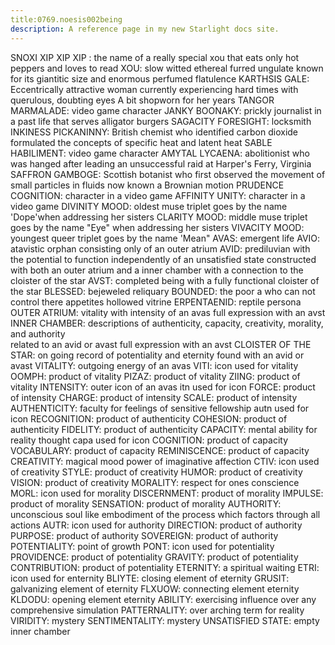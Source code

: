 ```yaml
---
title:0769.noesis002being
description: A reference page in my new Starlight docs site.
---
```

SNOXI XIP XIP XIP : 
the name of a really special xou that eats only hot peppers and loves to read
XOU: 
slow witted ethereal furred ungulate known for its giantitic size and enormous perfumed flatulence 
KARTHSIS GALE:
Eccentrically attractive woman currently experiencing hard times with querulous, doubting eyes
A bit shopworn for her years
TANGOR MARMALADE:
video game character
JANKY BOONAKY: 
prickly journalist in a past life that serves alligator burgers
SAGACITY FORESIGHT: 
locksmith
INKINESS PICKANINNY:
British chemist who identified carbon dioxide
formulated the concepts of specific heat and latent heat
SABLE HABILIMENT: 
video game character
AMYTAL LYCAENA:
abolitionist who was hanged after leading an unsuccessful raid at Harper's Ferry, Virginia
SAFFRON GAMBOGE:
Scottish botanist who first observed the movement of small particles in fluids now known a Brownian motion
PRUDENCE COGNITION: 
character in a video game
AFFINITY UNITY: 
character in a video game
DIVINITY  MOOD: 
oldest muse triplet
goes by the name 'Dope'when addressing her sisters 
CLARITY MOOD: 
middle muse triplet
goes by the name "Eye" when addressing her sisters
VIVACITY MOOD: 
youngest queer triplet 
goes by the name 'Mean"
AVAS:
emergent life
AVIO:
atavistic orphan consisting only of an outer atrium
AVID:
prediluvian with the potential to function independently of an unsatisfied state
constructed with both an outer atrium and a inner chamber with a connection to the cloister of the star
AVST:
completed being with a fully functional cloister of the star
BLESSED:
bejeweled reliquary 
BOUNDED:
the poor a who can not control there appetites
hollowed vitrine
ERPENTAENID: 
reptile persona 
OUTER ATRIUM: 
vitality with intensity of an avas 
full expression with an avst
INNER CHAMBER:
descriptions of authenticity, capacity, creativity, morality, and authority  
related to an avid or avast
full expression with an avst
CLOISTER OF THE STAR:
on going record of potentiality and eternity found with an avid or avast
VITALITY: 
outgoing energy of an avas
VITI:
icon used for vitality
OOMPH: 
product of vitality
PIZAZ: 
product of vitality
ZIING: 
product of vitality
INTENSITY: 
outer icon of an avas
itn used for icon
FORCE: 
product of intensity
CHARGE: 
product of intensity
SCALE: 
product of intensity
AUTHENTICITY: 
faculty for feelings of sensitive fellowship
autn used for icon
RECOGNITION: 
product of authenticity
COHESION: 
product of authenticity
FIDELITY: 
product of authenticity
CAPACITY: 
mental ability for reality thought
capa used for icon
COGNITION: 
product of capacity
VOCABULARY: 
product of capacity
REMINISCENCE: 
product of capacity
CREATIVITY: 
magical mood power of imaginative affection
CTIV:
icon used of creativity
STYLE: 
product of creativity
HUMOR: 
product of creativity
VISION: 
product of creativity
MORALITY: 
respect for ones conscience 
MORL:
icon used for morality 
DISCERNMENT: 
product of morality
IMPULSE: 
product of morality
SENSATION: 
product of morality
AUTHORITY: 
unconscious soul like embodiment of the process which factors through all actions
AUTR:
icon used for authority
DIRECTION: 
product of authority
PURPOSE: 
product of authority
SOVEREIGN: 
product of authority
POTENTIALITY: 
point of growth
PONT:
icon used for potentiality
PROVIDENCE: 
product of potentiality
GRAVITY: 
product of potentiality
CONTRIBUTION: 
product of potentiality
ETERNITY: 
a spiritual waiting
ETRI:
icon used for enternity 
BLIYTE: 
closing element of eternity
GRUSIT: 
galvanizing element of eternity
FLXUOW: 
connecting element eternity
KLDODU: 
opening element eternity
ABILITY: 
exercising influence over any comprehensive simulation
PATTERNALITY: 
over arching term for reality
VIRIDITY:
mystery
SENTIMENTALITY:
mystery
UNSATISFIED STATE: 
empty inner chamber




